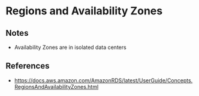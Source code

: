 # Regions and Availability Zones

## Notes

- Availability Zones are in isolated data centers

## References

- https://docs.aws.amazon.com/AmazonRDS/latest/UserGuide/Concepts.RegionsAndAvailabilityZones.html
